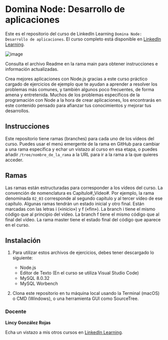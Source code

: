 # Domina Node: Desarrollo de aplicaciones 

Este es el repositorio del curso de LinkedIn Learning `Domina Node: Desarrollo de aplicaciones`. El curso completo está disponible en [LinkedIn Learning][lil-course-url].

![image](https://user-images.githubusercontent.com/71371373/235651346-a79f09e9-af48-44be-b7c8-cefdb5f859af.png)

Consulta el archivo Readme en la rama main para obtener instrucciones e información actualizadas.

Crea mejores aplicaciones con Node.js gracias a este curso práctico cargado de ejercicios de ejemplo que te ayudan a aprender a resolver los problemas más comunes, y también algunos poco frecuentes, de forma amena y entretenida. Muchos de los problemas específicos de la programación con Node a la hora de crear aplicaciones, los encontrarás en este contenido pensado para afianzar tus conocimientos y mejorar tus desarrollos.

## Instrucciones

Este repositorio tiene ramas (branches) para cada uno de los vídeos del curso. Puedes usar el menú emergente de la rama en GitHub para cambiar a una rama específica y echar un vistazo al curso en esa etapa, o puedes añadir `/tree/nombre_de_la_rama` a la URL para ir a la rama a la que quieres acceder.

## Ramas

Las ramas están estructuradas para corresponder a los vídeos del curso. La convención de nomenclatura es Capítulo#_Vídeo#. Por ejemplo, la rama denominada `02_03` corresponde al segundo capítulo y al tercer vídeo de ese capítulo. Algunas ramas tendrán un estado inicial y otro final. Están marcadas con las letras i («inicio») y f («fin»). La branch i tiene el mismo código que al principio del vídeo. La branch f tiene el mismo código que al final del vídeo. La rama master tiene el estado final del código que aparece en el curso.

## Instalación

1. Para utilizar estos archivos de ejercicios, debes tener descargado lo siguiente:
   - Node.js
   - Editor de Texto (En el curso se utiliza Visual Studio Code)
   - MySQL 8.0.32
   - MySQL Worbench

2. Clona este repositorio en tu máquina local usando la Terminal (macOS) o CMD (Windows), o una herramienta GUI como SourceTree.

### Docente

**Lincy González Rojas**

Echa un vistazo a mis otros cursos en [LinkedIn Learning](https://www.linkedin.com/learning/instructors/lincy-gonzalez-rojas).

[0]: # (Replace these placeholder URLs with actual course URLs)
[lil-course-url]: https://www.linkedin.com/learning/domina-node-desarrollo-de-aplicaciones-22222155/aplicaciones-con-node-js
[lil-thumbnail-url]: https://cdn.lynda.com/course/2875095/2875095-1615224395432-16x9.jpg

[1]: # (End of ES-Instruction ###############################################################################################)
